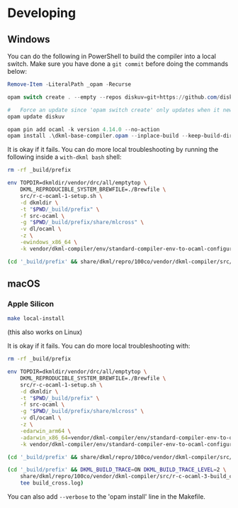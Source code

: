 # Developing

## Windows

You can do the following in PowerShell to build the compiler into a local switch. Make
sure you have done a `git commit` before doing the commands below:

```powershell
Remove-Item -LiteralPath _opam -Recurse

opam switch create . --empty --repos diskuv=git+https://github.com/diskuv/diskuv-opam-repository.git#main,default=https://opam.ocaml.org

#   Force an update since 'opam switch create' only updates when it newly registers the repository
opam update diskuv

opam pin add ocaml -k version 4.14.0 --no-action
opam install .\dkml-base-compiler.opam --inplace-build --keep-build-dir --yes
```

It is okay if it fails. You can do more local troubleshooting by running
the following inside a `with-dkml bash` shell:

```sh
rm -rf _build/prefix

env TOPDIR=dkmldir/vendor/drc/all/emptytop \
    DKML_REPRODUCIBLE_SYSTEM_BREWFILE=./Brewfile \
    src/r-c-ocaml-1-setup.sh \
    -d dkmldir \
    -t "$PWD/_build/prefix" \
    -f src-ocaml \
    -g "$PWD/_build/prefix/share/mlcross" \
    -v dl/ocaml \
    -z \
    -ewindows_x86_64 \
    -k vendor/dkml-compiler/env/standard-compiler-env-to-ocaml-configure-env.sh

(cd '_build/prefix' && share/dkml/repro/100co/vendor/dkml-compiler/src/r-c-ocaml-2-build_host-noargs.sh)
```

## macOS

### Apple Silicon

```sh
make local-install
```

(this also works on Linux)

It is okay if it fails. You can do more local troubleshooting with:

```sh
rm -rf _build/prefix

env TOPDIR=dkmldir/vendor/drc/all/emptytop \
    DKML_REPRODUCIBLE_SYSTEM_BREWFILE=./Brewfile \
    src/r-c-ocaml-1-setup.sh \
    -d dkmldir \
    -t "$PWD/_build/prefix" \
    -f src-ocaml \
    -g "$PWD/_build/prefix/share/mlcross" \
    -v dl/ocaml \
    -z \
    -edarwin_arm64 \
    -adarwin_x86_64=vendor/dkml-compiler/env/standard-compiler-env-to-ocaml-configure-env.sh \
    -k vendor/dkml-compiler/env/standard-compiler-env-to-ocaml-configure-env.sh

(cd '_build/prefix' && share/dkml/repro/100co/vendor/dkml-compiler/src/r-c-ocaml-2-build_host-noargs.sh)

(cd '_build/prefix' && DKML_BUILD_TRACE=ON DKML_BUILD_TRACE_LEVEL=2 \
    share/dkml/repro/100co/vendor/dkml-compiler/src/r-c-ocaml-3-build_cross-noargs.sh 2>&1 | \
    tee build_cross.log)
```

You can also add `--verbose` to the 'opam install' line in the Makefile.
